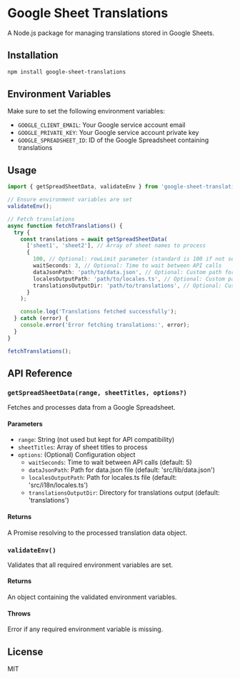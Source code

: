 # Google Sheet Translations

A Node.js package for managing translations stored in Google Sheets.

## Installation

```bash
npm install google-sheet-translations
```

## Environment Variables

Make sure to set the following environment variables:

- `GOOGLE_CLIENT_EMAIL`: Your Google service account email
- `GOOGLE_PRIVATE_KEY`: Your Google service account private key
- `GOOGLE_SPREADSHEET_ID`: ID of the Google Spreadsheet containing translations

## Usage

```typescript
import { getSpreadSheetData, validateEnv } from 'google-sheet-translations';

// Ensure environment variables are set
validateEnv();

// Fetch translations
async function fetchTranslations() {
  try {
    const translations = await getSpreadSheetData(
      ['sheet1', 'sheet2'], // Array of sheet names to process
      {
        100, // Optional: rowLimit parameter (standard is 100 if not set)
        waitSeconds: 3, // Optional: Time to wait between API calls
        dataJsonPath: 'path/to/data.json', // Optional: Custom path for data.json
        localesOutputPath: 'path/to/locales.ts', // Optional: Custom path for locales.ts
        translationsOutputDir: 'path/to/translations', // Optional: Custom translations output directory
      }
    );

    console.log('Translations fetched successfully');
  } catch (error) {
    console.error('Error fetching translations:', error);
  }
}

fetchTranslations();
```

## API Reference

### `getSpreadSheetData(range, sheetTitles, options?)`

Fetches and processes data from a Google Spreadsheet.

#### Parameters

- `range`: String (not used but kept for API compatibility)
- `sheetTitles`: Array of sheet titles to process
- `options`: (Optional) Configuration object
  - `waitSeconds`: Time to wait between API calls (default: 5)
  - `dataJsonPath`: Path for data.json file (default: 'src/lib/data.json')
  - `localesOutputPath`: Path for locales.ts file (default: 'src/i18n/locales.ts')
  - `translationsOutputDir`: Directory for translations output (default: 'translations')

#### Returns

A Promise resolving to the processed translation data object.

### `validateEnv()`

Validates that all required environment variables are set.

#### Returns

An object containing the validated environment variables.

#### Throws

Error if any required environment variable is missing.

## License

MIT
